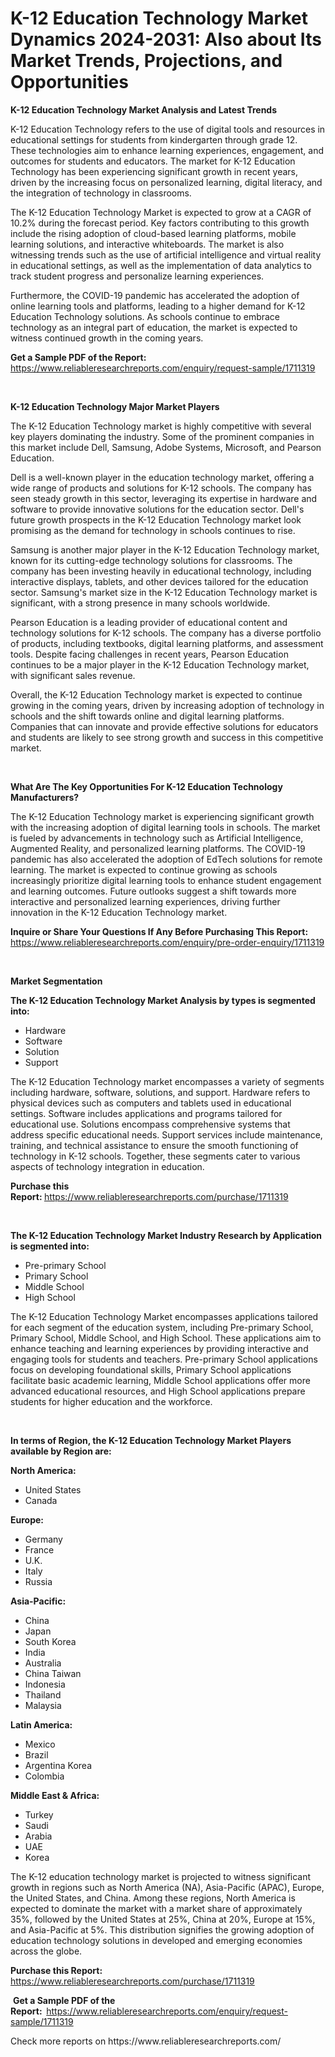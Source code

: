 <p><h1>K-12 Education Technology Market Dynamics 2024-2031: Also about Its Market Trends, Projections, and Opportunities</h1></p><p><strong>K-12 Education Technology Market Analysis and Latest Trends</strong></p>
<p><p>K-12 Education Technology refers to the use of digital tools and resources in educational settings for students from kindergarten through grade 12. These technologies aim to enhance learning experiences, engagement, and outcomes for students and educators. The market for K-12 Education Technology has been experiencing significant growth in recent years, driven by the increasing focus on personalized learning, digital literacy, and the integration of technology in classrooms.</p><p>The K-12 Education Technology Market is expected to grow at a CAGR of 10.2% during the forecast period. Key factors contributing to this growth include the rising adoption of cloud-based learning platforms, mobile learning solutions, and interactive whiteboards. The market is also witnessing trends such as the use of artificial intelligence and virtual reality in educational settings, as well as the implementation of data analytics to track student progress and personalize learning experiences.</p><p>Furthermore, the COVID-19 pandemic has accelerated the adoption of online learning tools and platforms, leading to a higher demand for K-12 Education Technology solutions. As schools continue to embrace technology as an integral part of education, the market is expected to witness continued growth in the coming years.</p></p>
<p><strong>Get a Sample PDF of the Report:&nbsp;</strong> <a href="https://www.reliableresearchreports.com/enquiry/request-sample/1711319">https://www.reliableresearchreports.com/enquiry/request-sample/1711319</a></p>
<p>&nbsp;</p>
<p><strong>K-12 Education Technology Major Market Players</strong></p>
<p><p>The K-12 Education Technology market is highly competitive with several key players dominating the industry. Some of the prominent companies in this market include Dell, Samsung, Adobe Systems, Microsoft, and Pearson Education.</p><p>Dell is a well-known player in the education technology market, offering a wide range of products and solutions for K-12 schools. The company has seen steady growth in this sector, leveraging its expertise in hardware and software to provide innovative solutions for the education sector. Dell's future growth prospects in the K-12 Education Technology market look promising as the demand for technology in schools continues to rise.</p><p>Samsung is another major player in the K-12 Education Technology market, known for its cutting-edge technology solutions for classrooms. The company has been investing heavily in educational technology, including interactive displays, tablets, and other devices tailored for the education sector. Samsung's market size in the K-12 Education Technology market is significant, with a strong presence in many schools worldwide.</p><p>Pearson Education is a leading provider of educational content and technology solutions for K-12 schools. The company has a diverse portfolio of products, including textbooks, digital learning platforms, and assessment tools. Despite facing challenges in recent years, Pearson Education continues to be a major player in the K-12 Education Technology market, with significant sales revenue.</p><p>Overall, the K-12 Education Technology market is expected to continue growing in the coming years, driven by increasing adoption of technology in schools and the shift towards online and digital learning platforms. Companies that can innovate and provide effective solutions for educators and students are likely to see strong growth and success in this competitive market.</p></p>
<p>&nbsp;</p>
<p><strong>What Are The Key Opportunities For K-12 Education Technology Manufacturers?</strong></p>
<p><p>The K-12 Education Technology market is experiencing significant growth with the increasing adoption of digital learning tools in schools. The market is fueled by advancements in technology such as Artificial Intelligence, Augmented Reality, and personalized learning platforms. The COVID-19 pandemic has also accelerated the adoption of EdTech solutions for remote learning. The market is expected to continue growing as schools increasingly prioritize digital learning tools to enhance student engagement and learning outcomes. Future outlooks suggest a shift towards more interactive and personalized learning experiences, driving further innovation in the K-12 Education Technology market.</p></p>
<p><strong>Inquire or Share Your Questions If Any Before Purchasing This Report:</strong> <a href="https://www.reliableresearchreports.com/enquiry/pre-order-enquiry/1711319">https://www.reliableresearchreports.com/enquiry/pre-order-enquiry/1711319</a></p>
<p>&nbsp;</p>
<p><strong>Market Segmentation</strong></p>
<p><strong>The K-12 Education Technology Market Analysis by types is segmented into:</strong></p>
<p><ul><li>Hardware</li><li>Software</li><li>Solution</li><li>Support</li></ul></p>
<p><p>The K-12 Education Technology market encompasses a variety of segments including hardware, software, solutions, and support. Hardware refers to physical devices such as computers and tablets used in educational settings. Software includes applications and programs tailored for educational use. Solutions encompass comprehensive systems that address specific educational needs. Support services include maintenance, training, and technical assistance to ensure the smooth functioning of technology in K-12 schools. Together, these segments cater to various aspects of technology integration in education.</p></p>
<p><strong>Purchase this Report:&nbsp;</strong><a href="https://www.reliableresearchreports.com/purchase/1711319">https://www.reliableresearchreports.com/purchase/1711319</a></p>
<p>&nbsp;</p>
<p><strong>The K-12 Education Technology Market Industry Research by Application is segmented into:</strong></p>
<p><ul><li>Pre-primary School</li><li>Primary School</li><li>Middle School</li><li>High School</li></ul></p>
<p><p>The K-12 Education Technology Market encompasses applications tailored for each segment of the education system, including Pre-primary School, Primary School, Middle School, and High School. These applications aim to enhance teaching and learning experiences by providing interactive and engaging tools for students and teachers. Pre-primary School applications focus on developing foundational skills, Primary School applications facilitate basic academic learning, Middle School applications offer more advanced educational resources, and High School applications prepare students for higher education and the workforce.</p></p>
<p>&nbsp;</p>
<p><strong>In terms of Region, the K-12 Education Technology Market Players available by Region are:</strong></p>
<p>
    <p> <strong> North America: </strong>
        <ul>
            <li>United States</li>
            <li>Canada</li>
        </ul>
        </p> 
    <p> <strong> Europe: </strong>
        <ul>
            <li>Germany</li>
            <li>France</li>
            <li>U.K.</li>
            <li>Italy</li>
            <li>Russia</li>
        </ul>
        </p> 
    <p> <strong> Asia-Pacific: </strong>
        <ul>
            <li>China</li>
            <li>Japan</li>
            <li>South Korea</li>
            <li>India</li>
            <li>Australia</li>
            <li>China Taiwan</li>
            <li>Indonesia</li>
            <li>Thailand</li>
            <li>Malaysia</li>
        </ul>
        </p> 
    <p> <strong> Latin America: </strong>
        <ul>
            <li>Mexico</li>
            <li>Brazil</li>
            <li>Argentina Korea</li>
            <li>Colombia</li>
        </ul>
        </p> 
    <p> <strong> Middle East & Africa: </strong>
        <ul>
            <li>Turkey</li>
            <li>Saudi</li>
            <li>Arabia</li>
            <li>UAE</li>
            <li>Korea</li>
        </ul>
    </p>
    </p>
<p><p>The K-12 education technology market is projected to witness significant growth in regions such as North America (NA), Asia-Pacific (APAC), Europe, the United States, and China. Among these regions, North America is expected to dominate the market with a market share of approximately 35%, followed by the United States at 25%, China at 20%, Europe at 15%, and Asia-Pacific at 5%. This distribution signifies the growing adoption of education technology solutions in developed and emerging economies across the globe.</p></p>
<p><strong>Purchase this Report: </strong><a href="https://www.reliableresearchreports.com/purchase/1711319">https://www.reliableresearchreports.com/purchase/1711319</a></p>
<p>&nbsp;<strong>Get a Sample PDF of the Report:&nbsp;&nbsp;</strong><a href="https://www.reliableresearchreports.com/enquiry/request-sample/1711319">https://www.reliableresearchreports.com/enquiry/request-sample/1711319</a></p>
<p><strong></strong></p>
<p>Check more reports on https://www.reliableresearchreports.com/</p>
